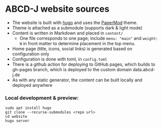 # ABCD-J website sources

- The website is built with [hugo](https://gohugo.io/) and uses the [PaperMod](https://themes.gohugo.io/themes/hugo-papermod/) theme.
- Theme is attached as a submodule (supports dark & light mode)
- Content is written in Markdown and placed in `content/`
  - One file corresponds to one page;
    include `menu: "main"` and `weight: N` in front matter to determine placement in the top menu.
- Home page (title, icons, social links) is generated based on configuration only
- Configuration is done with toml, in `config.toml`
- There is a github action for deploying to GitHub pages, which builds to gh-pages branch, which is deployed to the custom domain data.abcd-j.de
- As with any static generator, the content can be built locally and deployed anywhere

### Local development & preview:

```
sudo apt install hugo
git clone --recurse-submodules <repo url>
cd website
hugo server
```